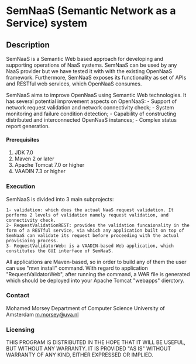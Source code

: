 # SemNaaS (Semantic Network as a Service) system

## Description

SemNaaS is a Semantic Web based approach for developing and supporting operations of NaaS systems. SemNaaS can be used by any NaaS provider but we have tested it with with the existing OpenNaaS framework. Furthermore, SemNaaS exposes its functionality as set of APIs and RESTful web services, which OpenNaaS consumes.

SemNaaS aims to improve OpenNaaS using Semantic Web technologies. It has several potential improvement aspects on OpenNaaS:
	- Support of network request validation and network connectivity check;
	- System monitoring and failure condition detection;
	- Capability of constructing distributed and interconnected OpenNaaS instances;
	- Complex status report generation.

#### Prerequisites

 1. JDK 7.0
 2. Maven 2 or later
 3. Apache Tomcat 7.0 or higher
 4. VAADIN 7.3 or higher


### Execution

SemNaaS is divided into 3 main subprojects:

	1- validation: which does the actual NaaS request validation. It performs 2 levels of validation namely request validation, and connectivity check.
	2- RequestValidationREST: provides the validation funcaionality in the form of a RESTful service, via which any application built on top of SemNaaS can validate its request before proceeding with the actual provisioing process.
	3- RequestValidatorWeb: is a VAADIN-based Web application, which constitutes the GUI interface of SemNaaS.


All applications are Maven-based, so in order to build any of them the user can use "mvn install" command.
With regard to application "RequestValidatorWeb", after running the command, a WAR file is generated which should be deployed into your Apache Tomcat "webapps" dierctory.

### Contact

Mohamed Morsey
Department of Computer Science
University of Amsterdam
m.morsey@uva.nl

### Licensing

THIS PROGRAM IS DISTRIBUTED IN THE HOPE THAT IT WILL BE USEFUL, BUT WITHOUT ANY WARRANTY. IT IS PROVIDED "AS IS" WITHOUT WARRANTY OF ANY KIND, EITHER EXPRESSED OR IMPLIED.

